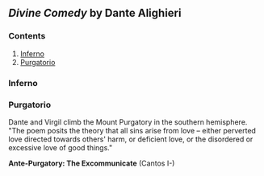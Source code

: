 ## _Divine Comedy_ by Dante Alighieri

### Contents

1. [Inferno](#inferno)
2. [Purgatorio](#purgatorio)

### Inferno

### Purgatorio

Dante and Virgil climb the Mount Purgatory in the southern hemisphere. "The poem posits the theory that all sins arise from love – either perverted love directed towards others' harm, or deficient love, or the disordered or excessive love of good things."

**Ante-Purgatory: The Excommunicate** (Cantos I-)



